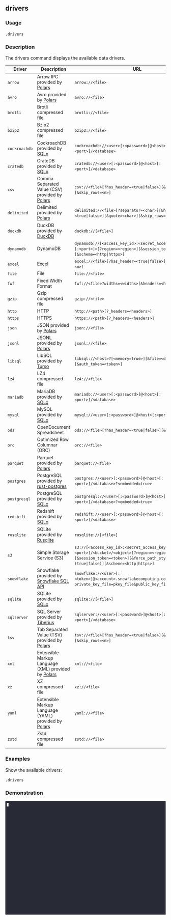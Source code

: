 ## drivers

### Usage

```text
.drivers
```

### Description

The drivers command displays the available data drivers.

| Driver        | Description                                                                                            | URL                                                                                                                                                                              |
|---------------|--------------------------------------------------------------------------------------------------------|----------------------------------------------------------------------------------------------------------------------------------------------------------------------------------|
| `arrow`       | Arrow IPC provided by [Polars](https://github.com/pola-rs/polars)                                      | `arrow://<file>`                                                                                                                                                                 |
| `avro`        | Avro provided by [Polars](https://github.com/pola-rs/polars)                                           | `avro://<file>`                                                                                                                                                                  |
| `brotli`      | Brotli compressed file                                                                                 | `brotli://<file>`                                                                                                                                                                |
| `bzip2`       | Bzip2 compressed file                                                                                  | `bzip2://<file>`                                                                                                                                                                 |
| `cockroachdb` | CockroachDB provided by [SQLx](https://github.com/launchbadge/sqlx)                                    | `cockroachdb://<user>[:<password>]@<host>[:<port>]/<database>`                                                                                                                   |
| `cratedb`     | CrateDB provided by [SQLx](https://github.com/launchbadge/sqlx)                                        | `cratedb://<user>[:<password>]@<host>[:<port>]/<database>`                                                                                                                       |
| `csv`         | Comma Separated Value (CSV) provided by [Polars](https://github.com/pola-rs/polars)                    | `csv://<file>[?has_header=<true\|false>][&quote=<char>][&skip_rows=<n>]`                                                                                                         |
| `delimited`   | Delimited provided by [Polars](https://github.com/pola-rs/polars)                                      | `delimited://<file>[?separator=<char>][&has_header=<true\|false>][&quote=<char>][&skip_rows=<n>]`                                                                                |
| `duckdb`      | DuckDB provided by [DuckDB](https://duckdb.org/)                                                       | `duckdb://[<file>]`                                                                                                                                                              |
| `dynamodb`    | DynamoDB                                                                                               | `dynamodb://[<access_key_id>:<secret_access_key>@]<host>[:<port>]>[?region=<region>][&session_token=<token>][&scheme=<http\|https>]`                                             |
| `excel`       | Excel                                                                                                  | `excel://<file>[?has_header=<true\|false>][&skip_rows=<n>]`                                                                                                                      |
| `file`        | File                                                                                                   | `file://<file>`                                                                                                                                                                  |
| `fwf`         | Fixed Width Format                                                                                     | `fwf://<file>?widths=<widths>[&headers=<headers>]`                                                                                                                               |
| `gzip`        | Gzip compressed file                                                                                   | `gzip://<file>`                                                                                                                                                                  |
| `http`        | HTTP                                                                                                   | `http://<path>[?_headers=<headers>]`                                                                                                                                             |
| `https`       | HTTPS                                                                                                  | `https://<path>[?_headers=<headers>]`                                                                                                                                            |
| `json`        | JSON provided by [Polars](https://github.com/pola-rs/polars)                                           | `json://<file>`                                                                                                                                                                  |
| `jsonl`       | JSONL provided by [Polars](https://github.com/pola-rs/polars)                                          | `jsonl://<file>`                                                                                                                                                                 |
| `libsql`      | LibSQL provided by [Turso](https://github.com/tursodatabase/libsql)                                    | `libsql://<host>?[<memory=true>][&file=<database_file>][&auth_token=<token>]`                                                                                                    |
| `lz4`         | LZ4 compressed file                                                                                    | `lz4://<file>`                                                                                                                                                                   |
| `mariadb`     | MariaDB provided by [SQLx](https://github.com/launchbadge/sqlx)                                        | `mariadb://<user>[:<password>]@<host>[:<port>]/<database>`                                                                                                                       |
| `mysql`       | MySQL provided by [SQLx](https://github.com/launchbadge/sqlx)                                          | `mysql://<user>[:<password>]@<host>[:<port>]/<database>`                                                                                                                         |
| `ods`         | OpenDocument Spreadsheet                                                                               | `ods://<file>[?has_header=<true\|false>][&skip_rows=<n>]`                                                                                                                        |
| `orc`         | Optimized Row Columnar (ORC)                                                                           | `orc://<file>`                                                                                                                                                                   |
| `parquet`     | Parquet provided by [Polars](https://github.com/pola-rs/polars)                                        | `parquet://<file>`                                                                                                                                                               |
| `postgres`    | PostgreSQL provided by [rust-postgres](https://github.com/sfackler/rust-postgres)                      | `postgres://<user>[:<password>]@<host>[:<port>]/<database>?<embedded=true>`                                                                                                      |
| `postgresql`  | PostgreSQL provided by [SQLx](https://github.com/launchbadge/sqlx)                                     | `postgresql://<user>[:<password>]@<host>[:<port>]/<database>?<embedded=true>`                                                                                                    |
| `redshift`    | Redshift provided by [SQLx](https://github.com/launchbadge/sqlx)                                       | `redshift://<user>[:<password>]@<host>[:<port>]/<database>`                                                                                                                      |
| `rusqlite`    | SQLite provided by [Rusqlite](https://github.com/rusqlite/rusqlite?tab=readme-ov-file#rusqlite)        | `rusqlite://[<file>]`                                                                                                                                                            |
| `s3`          | Simple Storage Service (S3)                                                                            | `s3://[<access_key_id>:<secret_access_key>@]<host>[:<port>]/<bucket>/<object>[?region=<region>][&session_token=<token>][&force_path_style=(true\|false)][&scheme=<http\|https>]` |
| `snowflake`   | Snowflake provided by [Snowflake SQL API](https://docs.snowflake.com/en/developer-guide/sql-api/index) | `snowflake://<user>[:<token>]@<account>.snowflakecomputing.com/[?private_key_file=pkey_file&public_key_file=pubkey_file]`                                                        |
| `sqlite`      | SQLite provided by [SQLx](https://github.com/launchbadge/sqlx)                                         | `sqlite://[<file>]`                                                                                                                                                              |
| `sqlserver`   | SQL Server provided by [Tiberius](https://github.com/prisma/tiberius)                                  | `sqlserver://<user>[:<password>]@<host>[:<port>]/<database>`                                                                                                                     |
| `tsv`         | Tab Separated Value (TSV) provided by [Polars](https://github.com/pola-rs/polars)                      | `tsv://<file>[?has_header=<true\|false>][&quote=<char>][&skip_rows=<n>]`                                                                                                         |
| `xml`         | Extensible Markup Language (XML) provided by [Polars](https://github.com/pola-rs/polars)               | `xml://<file>`                                                                                                                                                                   |
| `xz`          | XZ compressed file                                                                                     | `xz://<file>`                                                                                                                                                                    |
| `yaml`        | Extensible Markup Language (YAML) provided by [Polars](https://github.com/pola-rs/polars)              | `yaml://<file>`                                                                                                                                                                  |
| `zstd`        | Zstd compressed file                                                                                   | `zstd://<file>`                                                                                                                                                                  |

### Examples

Show the available drivers:

```text
.drivers
```

### Demonstration

![](./demo.gif)
